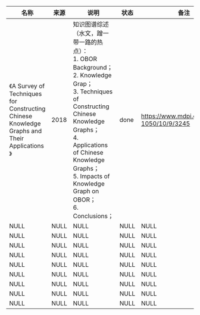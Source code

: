 |名称  |  来源   | 说明  |状态   | 备注  |
|  ----  | ----  |----  | ----  |----  |
| 《A Survey of Techniques for Constructing Chinese Knowledge Graphs and Their Applications 》| 2018|知识图谱综述（水文，蹭一带一路的热点）：<br/>1. OBOR Background；<br/>2. Knowledge Grap；<br/>3. Techniques of Constructing Chinese Knowledge Graphs；<br/>4. Applications of Chinese Knowledge Graphs；<br/>5. Impacts of Knowledge Graph on OBOR；<br/>6. Conclusions；|done|https://www.mdpi.com/2071-1050/10/9/3245|
| NULL  | NULL |NULL |NULL |NULL |
| NULL  | NULL |NULL |NULL |NULL |
| NULL  | NULL |NULL |NULL |NULL |
| NULL  | NULL |NULL |NULL |NULL |
| NULL  | NULL |NULL |NULL |NULL |
| NULL  | NULL |NULL |NULL |NULL |
| NULL  | NULL |NULL |NULL |NULL |
| NULL  | NULL |NULL |NULL |NULL |
| NULL  | NULL |NULL |NULL |NULL |
